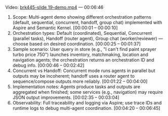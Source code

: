 Video: [brk445-slide 19-demo.mp4](https://aka.ms/AAxrab6) — 00:06:46

1. Scope: Multi-agent demo showing different orchestration patterns (default, sequential, concurrent, handoff, group chat) implemented with Aspire and Semantic Kernel. [00:00:01 – 00:00:10]
2. Orchestration types: Default (coordinated), Sequential, Concurrent (parallel tasks), Handoff (router agent), Group chat (worker/reviewer) — choose based on desired coordination. [00:00:25 – 00:01:37]
3. Sample scenario: User query in store (e.g., "I can't find paint sprayer turbo price 750") launches inventory, matchmaking, location and navigation agents; the orchestration returns an orchestration ID and debug info. [00:00:46 – 00:02:42]
4. Concurrent vs Handoff: Concurrent mode runs agents in parallel but outputs may be incoherent; handoff uses a router agent to sequence/compose outputs more reliably. [00:01:22 – 00:04:00]
5. Implementation notes: Agents produce tasks and outputs are aggregated when finished; some services (e.g., navigation) may require JSON output improvements. [00:02:35 – 00:03:04]
6. Observability: Full traceability and logging via Aspire; use trace IDs and runtime logs to debug multi-agent coordination. [00:04:20 – 00:06:45]
